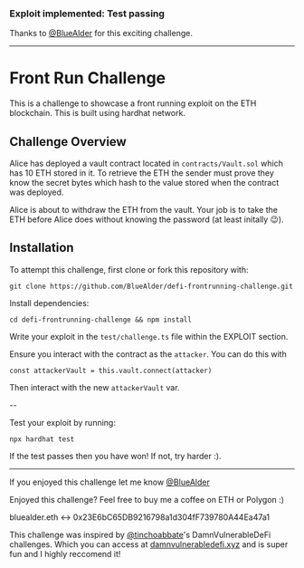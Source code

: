 ### Exploit implemented: Test passing

Thanks to [@BlueAlder](https://github.com/BlueAlder) for this exciting challenge.

---

# Front Run Challenge

This is a challenge to showcase  a front running exploit on the ETH blockchain. This is built using hardhat network. 

## Challenge Overview

Alice has deployed a vault contract located in `contracts/Vault.sol` which has 10 ETH stored in it. To retrieve the ETH the sender must prove they know the secret bytes which hash to the value stored when the contract was deployed. 

Alice is about to withdraw the ETH from the vault. Your job is to take the ETH before Alice does without knowing the password (at least initally 😉).

## Installation

To attempt this challenge, first clone or fork this repository with:

`git clone https://github.com/BlueAlder/defi-frontrunning-challenge.git`

Install dependencies:

`cd defi-frontrunning-challenge && npm install`

Write your exploit in the `test/challenge.ts` file within the EXPLOIT section. 

Ensure you interact with the contract as the `attacker`. You can do this with 

`const attackerVault = this.vault.connect(attacker)`

Then interact with the new `attackerVault` var.

--

Test your exploit by running:

`npx hardhat test`

If the test passes then you have won! If not, try harder :).




---

If you enjoyed this challenge let me know [@BlueAlder](https://twitter.com/BlueAlder)

Enjoyed this challenge? Feel free to buy me a coffee on ETH or Polygon :)

bluealder.eth <-> 0x23E6bC65DB9216798a1d304fF739780A44Ea47a1


This challenge was inspired by [@tinchoabbate](https://twitter.com/tinchoabbate)'s DamnVulnerableDeFi challenges. Which you can access at [damnvulnerabledefi.xyz](damnvulnerabledefi.xyz) and is super fun and I highly reccomend it!